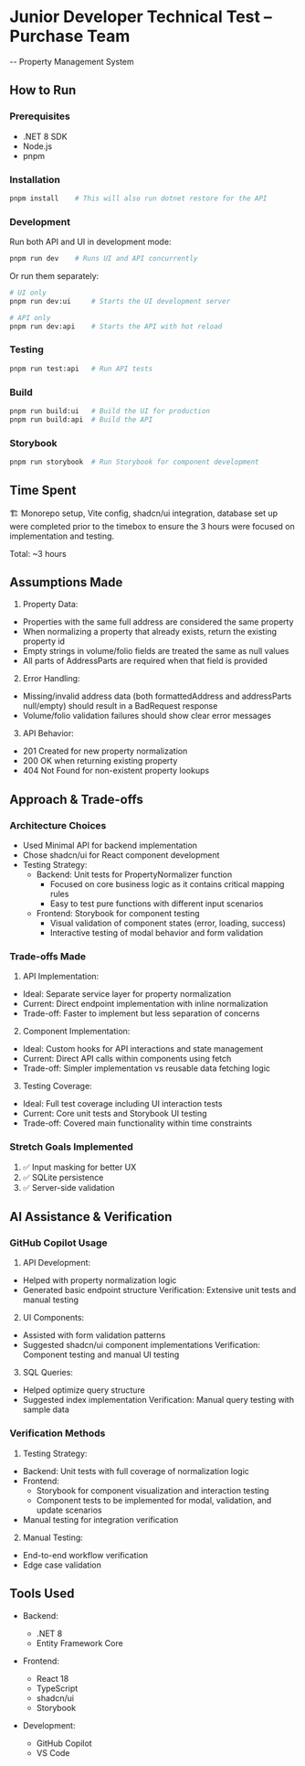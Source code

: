 # Junior Developer Technical Test – Purchase Team
-- Property Management System

## How to Run

### Prerequisites

- .NET 8 SDK
- Node.js
- pnpm

### Installation

```bash
pnpm install    # This will also run dotnet restore for the API
```

### Development

Run both API and UI in development mode:

```bash
pnpm run dev    # Runs UI and API concurrently
```

Or run them separately:

```bash
# UI only
pnpm run dev:ui     # Starts the UI development server

# API only
pnpm run dev:api    # Starts the API with hot reload
```

### Testing

```bash
pnpm run test:api   # Run API tests
```

### Build

```bash
pnpm run build:ui   # Build the UI for production
pnpm run build:api  # Build the API
```

### Storybook

```bash
pnpm run storybook  # Run Storybook for component development
```

## Time Spent

🏗️ Monorepo setup, Vite config, shadcn/ui integration, database set up were completed prior to the timebox to ensure the 3 hours were focused on implementation and testing.

Total: ~3 hours

## Assumptions Made

1. Property Data:
  
  - Properties with the same full address are considered the same property
  - When normalizing a property that already exists, return the existing property id
  - Empty strings in volume/folio fields are treated the same as null values
  - All parts of AddressParts are required when that field is provided
2. Error Handling:
  
  - Missing/invalid address data (both formattedAddress and addressParts null/empty) should result in a BadRequest response
  - Volume/folio validation failures should show clear error messages
3. API Behavior:
  
  - 201 Created for new property normalization
  - 200 OK when returning existing property
  - 404 Not Found for non-existent property lookups

## Approach & Trade-offs

### Architecture Choices

- Used Minimal API for backend implementation
- Chose shadcn/ui for React component development
- Testing Strategy:
  - Backend: Unit tests for PropertyNormalizer function
    - Focused on core business logic as it contains critical mapping rules
    - Easy to test pure functions with different input scenarios
  - Frontend: Storybook for component testing
    - Visual validation of component states (error, loading, success)
    - Interactive testing of modal behavior and form validation

### Trade-offs Made

1. API Implementation:
  
  - Ideal: Separate service layer for property normalization
  - Current: Direct endpoint implementation with inline normalization
  - Trade-off: Faster to implement but less separation of concerns
2. Component Implementation:
  
  - Ideal: Custom hooks for API interactions and state management
  - Current: Direct API calls within components using fetch
  - Trade-off: Simpler implementation vs reusable data fetching logic
3. Testing Coverage:
  
  - Ideal: Full test coverage including UI interaction tests
  - Current: Core unit tests and Storybook UI testing
  - Trade-off: Covered main functionality within time constraints

### Stretch Goals Implemented

1. ✅ Input masking for better UX
2. ✅ SQLite persistence
3. ✅ Server-side validation

## AI Assistance & Verification

### GitHub Copilot Usage

1. API Development:
  
  - Helped with property normalization logic
  - Generated basic endpoint structure
    Verification: Extensive unit tests and manual testing
2. UI Components:
  
  - Assisted with form validation patterns
  - Suggested shadcn/ui component implementations
    Verification: Component testing and manual UI testing
3. SQL Queries:
  
  - Helped optimize query structure
  - Suggested index implementation
    Verification: Manual query testing with sample data

### Verification Methods

1. Testing Strategy:
  
  - Backend: Unit tests with full coverage of normalization logic
  - Frontend:
    - Storybook for component visualization and interaction testing
    - Component tests to be implemented for modal, validation, and update scenarios
  - Manual testing for integration verification
2. Manual Testing:
  
  - End-to-end workflow verification
  - Edge case validation

## Tools Used

- Backend:
  
  - .NET 8
  - Entity Framework Core
- Frontend:
  
  - React 18
  - TypeScript
  - shadcn/ui
  - Storybook
- Development:
  
  - GitHub Copilot
  - VS Code